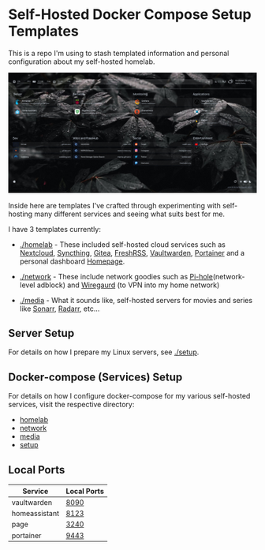 # Self-Hosted Docker Compose Setup Templates

This is a repo I'm using to stash templated information and personal configuration about my self-hosted homelab.

![](img/self-hosted-dashboard.png)

Inside here are templates I've crafted through experimenting with self-hosting many different services and seeing what suits best for me.

I have 3 templates currently:
- [./homelab](homelab) - These included self-hosted cloud services such as [Nextcloud](https://nextcloud.com/), [Syncthing](https://syncthing.net/), [Gitea](https://about.gitea.com/), [FreshRSS](https://freshrss.org/), [Vaultwarden](https://github.com/dani-garcia/vaultwarden), [Portainer](https://docs.portainer.io/start/install-ce) and a personal dashboard [Homepage](https://gethomepage.dev/en/installation/).

- [./network](network) - These include network goodies such as [Pi-hole](https://pi-hole.net/)(network-level adblock) and  [Wiregaurd](https://www.wireguard.com/) (to VPN into my home network)

- [./media](media) - What it sounds like, self-hosted servers for movies and series like [Sonarr](https://sonarr.tv/), [Radarr](https://radarr.video/), etc...

## Server Setup
For details on how I prepare my Linux servers, see [./setup][setup].

## Docker-compose (Services) Setup
For details on how I configure docker-compose for my various self-hosted services, visit the respective directory:
- [homelab](./homelab)
- [network](./network)
- [media](./media)
- [setup](./setup)


## Local Ports

| Service        | Local Ports                |
|----------------|----------------------------|
| vaultwarden    | [8090][VW_PORT]            |
| homeassistant  | [8123][HOME_PORT]          |
| page           | [3240][PAGE_PORT]          |
| portainer      | [9443][PORTAINER_PORT]     |

[VW_PORT]: http://localhost:8090
[HOME_PORT]: http://localhost:8123
[PAGE_PORT]: http://localhost:3240
[PORTAINER_PORT]: http://localhost:9443

[homelab]: ./homelab
[network]: ./network
[media]: ./media
[setup]: ./setup
